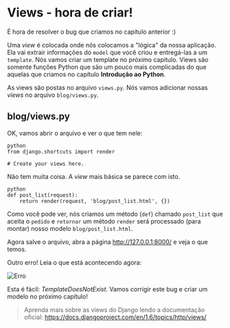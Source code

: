 # Views - hora de criar!

É hora de resolver o bug que criamos no capítulo anterior :)

Uma *view* é colocada onde nós colocamos a "lógica" da nossa aplicação. Ela vai extrair informações do `model` que você criou e entregá-las a um `template`. Nós vamos criar um template no próximo capítulo. Views são somente funções Python que são um pouco mais complicadas do que aquelas que criamos no capítulo **Introdução ao Python**.

As views são postas no arquivo `views.py`. Nós vamos adicionar nossas *views* no arquivo `blog/views.py`.

## blog/views.py

OK, vamos abrir o arquivo e ver o que tem nele:

    python
    from django.shortcuts import render
    
    # Create your views here.
    

Não tem muita coisa. A *view* mais básica se parece com isto.

    python
    def post_list(request):
        return render(request, 'blog/post_list.html', {})
    

Como você pode ver, nós criamos um método (`def`) chamado `post_list` que aceita o `pedido` e `retornar` um método `render` será processado (para montar) nosso modelo `blog/post_list.html`.

Agora salve o arquivo, abra a página http://127.0.0.1:8000/ e veja o que temos.

Outro erro! Leia o que está acontecendo agora:

![Erro][1]

 [1]: images/error.png

Esta é fácil: *TemplateDoesNotExist*. Vamos corrigir este bug e criar um modelo no próximo capítulo!

> Aprenda mais sobre as views do Django lendo a documentação oficial: https://docs.djangoproject.com/en/1.6/topics/http/views/